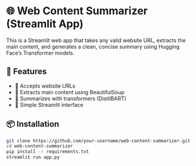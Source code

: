
# 🌐 Web Content Summarizer (Streamlit App)

This is a Streamlit web app that takes any valid website URL, extracts the main content, and generates a clean, concise summary using Hugging Face’s Transformer models.

## 🚀 Features
- 🔗 Accepts website URLs
- 📝 Extracts main content using BeautifulSoup
- 🤖 Summarizes with transformers (DistilBART)
- 🎯 Simple Streamlit interface

## 📦 Installation

```bash
git clone https://github.com/your-username/web-content-summarizer.git
cd web-content-summarizer
pip install -r requirements.txt
streamlit run app.py

